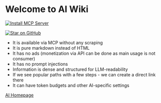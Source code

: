 # Welcome to AI Wiki 

[![Install MCP Server](https://cursor.com/deeplink/mcp-install-dark.svg)](https://cursor.com/en-US/install-mcp?name=aiwiki&config=eyJ1cmwiOiJodHRwczovL2Fpd2lraS10d28udmVyY2VsLmFwcC9hcGkvbWNwIn0%3D)

[![Star on GitHub](https://img.shields.io/github/stars/makosst/aiwiki.svg?style=social)](https://github.com/makosst/aiwiki)

- It is available via MCP without any scraping
- It is pure markdown instead of HTML
- It has no ads (monetization via API can be done as main usage is not consumer) 
- It has no prompt injections
- Information is dense and structured for LLM-readability
- If we see popular paths with a few steps - we can create a direct link there
- It can have token budgets and other AI-specific settings

[AI Homepage](home)


